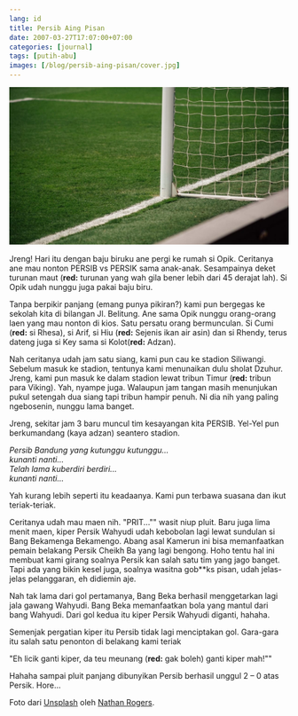 ```yaml
---
lang: id
title: Persib Aing Pisan
date: 2007-03-27T17:07:00+07:00
categories: [journal]
tags: [putih-abu]
images: [/blog/persib-aing-pisan/cover.jpg]
---
```

![Persib Aing Pisan](cover.jpg)

Jreng! Hari itu dengan baju biruku ane pergi ke rumah si Opik. Ceritanya ane mau nonton PERSIB vs PERSIK sama anak-anak. Sesampainya deket turunan maut (**red:** turunan yang wah gila bener lebih dari 45 derajat lah). Si Opik udah nunggu juga pakai baju biru.

Tanpa berpikir panjang (emang punya pikiran?) kami pun bergegas ke sekolah kita di bilangan Jl. Belitung. Ane sama Opik nunggu orang-orang laen yang mau nonton di kios. Satu persatu orang bermunculan. Si Cumi (**red:** si Rhesa), si Arif, si Hiu (**red:** Sejenis ikan air asin) dan si Rhendy, terus dateng juga si Key sama si Kolot(**red:** Adzan).

Nah ceritanya udah jam satu siang, kami pun cau ke stadion Siliwangi. Sebelum masuk ke stadion, tentunya kami menunaikan dulu sholat Dzuhur. Jreng, kami pun masuk ke dalam stadion lewat tribun Timur (**red:** tribun para Viking). Yah, nyampe juga. Walaupun jam tangan masih menunjukan pukul setengah dua siang tapi tribun hampir penuh. Ni dia nih yang paling ngebosenin, nunggu lama banget.

Jreng, sekitar jam 3 baru muncul tim kesayangan kita PERSIB. Yel-Yel pun berkumandang (kaya adzan) seantero stadion.

*Persib Bandung yang kutunggu kutunggu...*
<br>
*kunanti nanti...*
<br>
*Telah lama kuberdiri berdiri...*
<br>
*kunanti nanti...*

Yah kurang lebih seperti itu keadaanya. Kami pun terbawa suasana dan ikut teriak-teriak.

Ceritanya udah mau maen nih. "PRIT..."" wasit niup pluit. Baru juga lima menit maen, kiper Persik Wahyudi udah kebobolan lagi lewat sundulan si Bang Bekamenga Bekamengo. Abang asal Kamerun ini bisa memanfaatkan pemain belakang Persik Cheikh Ba yang lagi bengong. Hoho tentu hal ini membuat kami girang soalnya Persik kan salah satu tim yang jago banget. Tapi ada yang bikin kesel juga, soalnya wasitna gob\*\*ks pisan, udah jelas-jelas pelanggaran, eh didiemin aje.

Nah tak lama dari gol pertamanya, Bang Beka berhasil menggetarkan lagi jala gawang Wahyudi. Bang Beka memanfaatkan bola yang mantul dari bang Wahyudi. Dari gol kedua itu kiper Persik Wahyudi diganti, hahaha.

Semenjak pergatian kiper itu Persib tidak lagi menciptakan gol. Gara-gara itu salah satu penonton di belakang kami teriak

"Eh licik ganti kiper, da teu meunang (**red:** gak boleh) ganti kiper mah!""

Hahaha sampai pluit panjang dibunyikan Persib berhasil unggul 2 – 0 atas Persik. Hore...

Foto dari [Unsplash](https://unsplash.com/photos/I9HyW30buuQ) oleh [Nathan Rogers](https://unsplash.com/@nathanjayrog).
